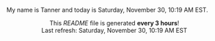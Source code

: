 My name is Tanner and today is Saturday, November 30, 10:19 AM EST.

<p align="center">This <i>README</i> file is generated <b>every 3 hours</b>!</br>Last refresh: Saturday, November 30, 10:19 AM EST<br /></p>
